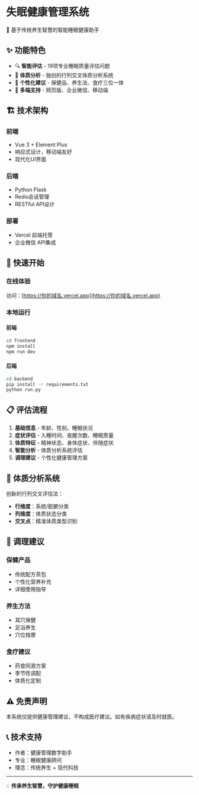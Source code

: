 # 失眠健康管理系统

🌙 基于传统养生智慧的智能睡眠健康助手

## ✨ 功能特色

- 🔍 **智能评估** - 19项专业睡眠质量评估问题
- 🧠 **体质分析** - 独创的行列交叉体质分析系统  
- 💊 **个性化建议** - 保健品、养生法、食疗三位一体
- 📱 **多端支持** - 网页版、企业微信、移动端

## 🏗️ 技术架构

### 前端
- Vue 3 + Element Plus
- 响应式设计，移动端友好
- 现代化UI界面

### 后端  
- Python Flask
- Redis会话管理
- RESTful API设计

### 部署
- Vercel 前端托管
- 企业微信 API集成

## 🚀 快速开始

### 在线体验
访问：[https://你的域名.vercel.app](https://你的域名.vercel.app)

### 本地运行

#### 前端
```bash
cd frontend
npm install
npm run dev
```

#### 后端
```bash
cd backend  
pip install -r requirements.txt
python run.py
```

## 📋 评估流程

1. **基础信息** - 年龄、性别、睡眠状况
2. **症状评估** - 入睡时间、夜醒次数、睡眠质量
3. **体质特征** - 精神状态、身体症状、伴随症状
4. **智能分析** - 体质分析系统评估
5. **调理建议** - 个性化健康管理方案

## 🎯 体质分析系统

创新的行列交叉评估法：
- **行维度**：系统/脏腑分类
- **列维度**：体质状态分类  
- **交叉点**：精准体质类型识别

## 💊 调理建议

### 保健产品
- 传统配方茶包
- 个性化营养补充
- 详细使用指导

### 养生方法
- 耳穴保健
- 足浴养生
- 穴位按摩  

### 食疗建议
- 药食同源方案
- 季节性调配
- 体质化定制

## ⚠️ 免责声明

本系统仅提供健康管理建议，不构成医疗建议。如有疾病症状请及时就医。

## 📞 技术支持

- 作者：健康管理数字助手
- 专业：睡眠健康顾问
- 理念：传统养生 + 现代科技

---

💡 **传承养生智慧，守护健康睡眠**